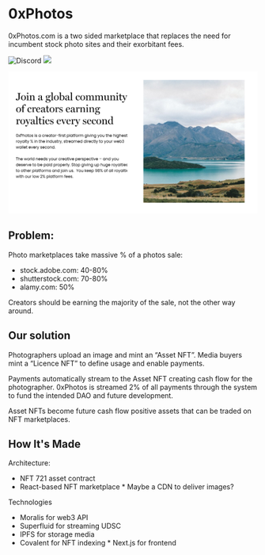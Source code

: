 # 0xPhotos

0xPhotos.com is a two sided marketplace that replaces the need for incumbent stock photo sites and their exorbitant fees.

![Discord](https://img.shields.io/discord/930179712762933308?label=Discord)
[![](https://img.shields.io/github/issues/ian/0xPhotos)](https://github.com/ian/0xPhotos/issues)

<img src="./GithubHero.png"/>

## Problem:

Photo marketplaces take massive % of a photos sale:

- stock.adobe.com: 40-80%
- shutterstock.com: 70-80%
- alamy.com: 50%

Creators should be earning the majority of the sale, not the other way around.

## Our solution

Photographers upload an image and mint an “Asset NFT”. Media buyers mint a “Licence NFT” to define usage and enable payments.

Payments automatically stream to the Asset NFT creating cash flow for the photographer. 0xPhotos is streamed 2% of all payments through the system to fund the intended DAO and future development.

Asset NFTs become future cash flow positive assets that can be traded on NFT marketplaces.

## How It's Made

Architecture:

- NFT 721 asset contract
- React-based NFT marketplace \* Maybe a CDN to deliver images?

Technologies

- Moralis for web3 API
- Superfluid for streaming UDSC
- IPFS for storage media
- Covalent for NFT indexing \* Next.js for frontend
